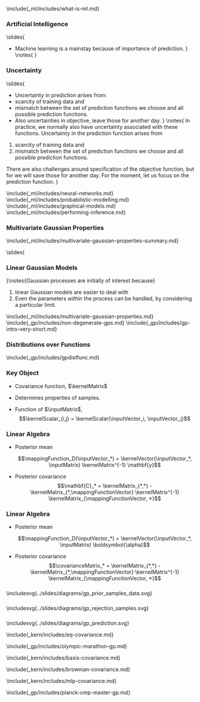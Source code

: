\include{_ml/includes/what-is-ml.md}

### Artificial Intelligence
\slides{
* Machine learning is a mainstay because of importance of prediction.
}
\notes{
}

### Uncertainty

\slides{
* Uncertainty in prediction arises from:
* scarcity of training data and 
* mismatch between the set of prediction functions we choose and all possible prediction functions.
* Also uncertainties in objective, leave those for another day.
}
\notes{
In practice, we normally also have uncertainty associated with these functions. Uncertainty in the prediction function arises from 

1. scarcity of training data and 
2. mismatch between the set of prediction functions we choose and all possible prediction functions.

There are also challenges around specification of the objective function, but for we will save those for another day. For the moment, let us focus on the prediction function. 
}

\include{_ml/includes/neural-networks.md}
\include{_ml/includes/probabilistic-modelling.md}
\include{_ml/includes/graphical-models.md}
\include{_ml/includes/performing-inference.md}

### Multivariate Gaussian Properties

\include{_ml/includes/multivariate-gaussian-properties-summary.md}

\slides{
### Linear Gaussian Models
}\notes{Gaussian processes are initially of interest because}

1. linear Gaussian models are easier to deal with 
2. Even the parameters *within* the process can be handled, by considering a particular limit.

\include{_ml/includes/multivariate-gaussian-properties.md}
\include{_gp/includes/non-degenerate-gps.md}
\include{_gp/includes/gp-intro-very-short.md}

<!-- ### Two Dimensional Gaussian Distribution -->

<!-- include{_ml/includes/two-d-gaussian.md} -->

### Distributions over Functions

\include{_gp/includes/gpdistfunc.md}

###  Key Object

* Covariance function, $\kernelMatrix$

* Determines properties of samples.

* Function of $\inputMatrix$,
    $$\kernelScalar_{i,j} = \kernelScalar(\inputVector_i, \inputVector_j)$$

###  Linear Algebra

* Posterior mean

    $$\mappingFunction_D(\inputVector_*) = \kernelVector(\inputVector_*, \inputMatrix) \kernelMatrix^{-1}
\mathbf{y}$$

* Posterior covariance
    $$\mathbf{C}_* = \kernelMatrix_{*,*} - \kernelMatrix_{*,\mappingFunctionVector}
\kernelMatrix^{-1} \kernelMatrix_{\mappingFunctionVector, *}$$

###  Linear Algebra

* Posterior mean

    $$\mappingFunction_D(\inputVector_*) = \kernelVector(\inputVector_*, \inputMatrix) \boldsymbol{\alpha}$$

* Posterior covariance
    $$\covarianceMatrix_* = \kernelMatrix_{*,*} - \kernelMatrix_{*,\mappingFunctionVector}
\kernelMatrix^{-1} \kernelMatrix_{\mappingFunctionVector, *}$$

### 

\includesvg{../slides/diagrams/gp_prior_samples_data.svg}

### 

\includesvg{../slides/diagrams/gp_rejection_samples.svg}

### 

\includesvg{../slides/diagrams/gp_prediction.svg}


\include{_kern/includes/eq-covariance.md}

\include{_gp/includes/olympic-marathon-gp.md}

\include{_kern/includes/basis-covariance.md}

\include{_kern/includes/brownian-covariance.md}

\include{_kern/includes/mlp-covariance.md}

\include{_gp/includes/planck-cmp-master-gp.md}

